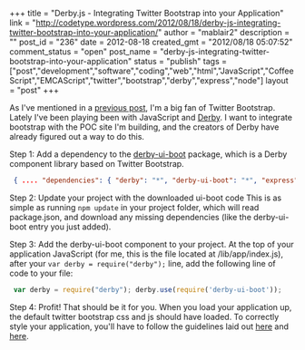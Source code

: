 +++
title = "Derby.js - Integrating Twitter Bootstrap into your Application"
link = "http://codetype.wordpress.com/2012/08/18/derby-js-integrating-twitter-bootstrap-into-your-application/"
author = "mablair2"
description = ""
post_id = "236"
date = 2012-08-18
created_gmt = "2012/08/18 05:07:52"
comment_status = "open"
post_name = "derby-js-integrating-twitter-bootstrap-into-your-application"
status = "publish"
tags = ["post","development","software","coding","web","html","JavaScript","CoffeeScript","EMCAScript","twitter","bootstrap","derby","express","node"]
layout = "post"
+++

As I've mentioned in a [previous post](/posts/20120504-why-use-twitter-bootstrap), I'm a big fan of Twitter Bootstrap. Lately I've been playing been with JavaScript and [Derby](http://www.derbyjs.com). I want to integrate bootstrap with the POC site I'm building, and the creators of Derby have already figured out a way to do this.

Step 1: Add a dependency to the [derby-ui-boot](https://github.com/codeparty/derby-ui-boot/) package, which is a Derby component library based on Twitter Bootstrap.
``` json
 { .... "dependencies": { "derby": "*", "derby-ui-boot": "*", "express": "3.0.0beta4", "gzippo": ">=0.1.7" }, .... }
```

 Step 2: Update your project with the downloaded ui-boot code This is as simple as running `npm update` in your project folder, which will read package.json, and download any missing dependencies (like the derby-ui-boot entry you just added).

 Step 3: Add the derby-ui-boot component to your project. At the top of your application JavaScript (for me, this is the file located at /lib/app/index.js), after your `var derby = require("derby");` line, add the following line of code to your file:

``` js
 var derby = require("derby"); derby.use(require('derby-ui-boot'));
```

 Step 4: Profit! That should be it for you. When you load your application up, the default twitter bootstrap css and js should have loaded. To correctly style your application, you'll have to follow the guidelines laid out [here](http://twitter.github.com/bootstrap/scaffolding.html) and [here](http://twitter.github.com/bootstrap/base-css.html).
